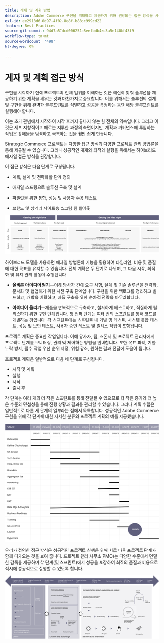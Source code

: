 ```yaml
---
title: 게재 및 계획 방법
description: Adobe Commerce 구현을 계획하고 제공하기 위해 권장되는 접근 방식을 사용하십시오.
exl-id: ee2918d6-0d97-4f02-8e8f-b88bc999cd22
feature: Best Practices
source-git-commit: 94d7a57dcd006251e8eefbdb4ec3a5e140bf43f9
workflow-type: tm+mt
source-wordcount: '498'
ht-degree: 0%

---
```


# 게재 및 계획 접근 방식

구현을 시작하기 전에 프로젝트의 전체 범위를 이해하는 것은 예산에 맞춰 솔루션을 제공하기 위한 계획을 세우는 것과 마찬가지로 중요합니다. 이를 위해서는 솔루션의 설계 및 구현을 위해 완벽한 블루프린트를 식별하고 성공을 측정하는 동안 해당 블루프린트를 실행해야 합니다.

이는 초기 관념에서 시작하여 시작 후까지 끝나지 않는 팀 전체의 약속입니다. 그리고 이것은 세부 지향적이고 때로는 지루한 과정의 측면이지만, 계획과 거버넌스에 투입하는 작업은 장애물을 탐색하고 극복하는 것을 훨씬 쉽게 만듭니다.

Strategic Commerce 프로젝트는 다양한 접근 방식과 다양한 프로젝트 관리 방법론을 통해 제공될 수 있습니다. 그러나 성공적인 게재와 최적의 실행을 위해서는 하이브리드 애자일 접근 방식을 권장합니다.

이 접근 방식은 다음 단계로 구성됩니다.

- 계획, 설계 및 전략화할 단계 정의

- 애자일 스프링으로 솔루션 구축 및 설계

- 파일럿을 위한 통합, 성능 및 사용자 수용 테스트

- 브랜드 및 상거래 사이트용 스크럼 팀 롤아웃

![예제 계획 접근 방식 모델](../../assets/playbooks/planning-model.svg)

하이브리드 모델을 사용하면 애자일 방법론의 기능을 활용하여 타임라인, 비용 및 품질에 대한 목표를 유지할 수 있습니다. 전체 계획은 두 단계로 나뉘며, 그 다음 시작, 최적화 및 유지 관리 활동이 수행됩니다.

- **올바른 아이디어 얻기**—이해 당사자 간에 요구 사항, 설계 및 기술 솔루션을 전략화, 문서화 및 협업하기 위한 사전 구축 단계입니다. 구현을 위한 백로그를 정리하고 빌드하고, 개발을 계획하고, 제품 구축을 위한 순차적 전략을 마무리합니다.

- **아이디어 올리기**—제품을 반복적으로 구축하고, 철저하게 테스트하고, 적절하게 릴리스하기 위한 구현 단계입니다. 첫 번째 단계는 여러 번의 스프린트를 통해 코드를 개발하는 것입니다. 각 스프린트에는 스프린트 내 개발 및 테스트, 시스템 통합 테스트, 성능 및 보안 테스트, 사용자 승인 테스트 및 릴리스 작업이 포함됩니다.

프로젝트 계획은 중요한 작업입니다. 이해 당사자, 팀, 스폰서 및 프로젝트 관리자에게 프로젝트 단계를 모니터링, 관리 및 제어하는 방법을 안내합니다. 또한 목표 파악, 기한 누락 방지, 필수 작업 우선 순위 지정, 위험 감소, 원하는 결과 전달에 도움이 됩니다.

프로젝트 계획은 일반적으로 다음 네 단계로 구성됩니다.

- 시작 및 계획
- 실행
- 시작
- 출시 후

각 단계는 여러 개의 더 작은 스프린트를 통해 전달될 수 있으므로 더 작은 증가와 더 높은 수준의 민첩성을 통해 진행 상황과 결과를 관리할 수 있습니다. 그러나 계획 수립은 일반적으로 다른 세 단계의 일부라는 점에서 독특합니다. 성공적인 Adobe Commerce 구현을 위해 각 단계에 대한 자세한 분류와 프로젝트 계획의 예를 제공했습니다.

![프로젝트 계획 간트 차트](../../assets/playbooks/gantt-chart.svg)

우리가 정의한 접근 방식은 성공적인 프로젝트 실행을 위해 서로 다른 프로젝트 단계가 함께 다가오는 것을 보여 줍니다. 프로젝트 관리 사무소(PMO)는 다양한 수준에서 면밀한 감독을 제공하며 각 단계(및 스프린트)에서 성공을 보장하여 최적의 품질과 비용으로 적시에 성공적으로 실행할 수 있도록 합니다.

![샘플 계획 접근 방식 infographic](../../assets/playbooks/planning-approach-sample.svg)
